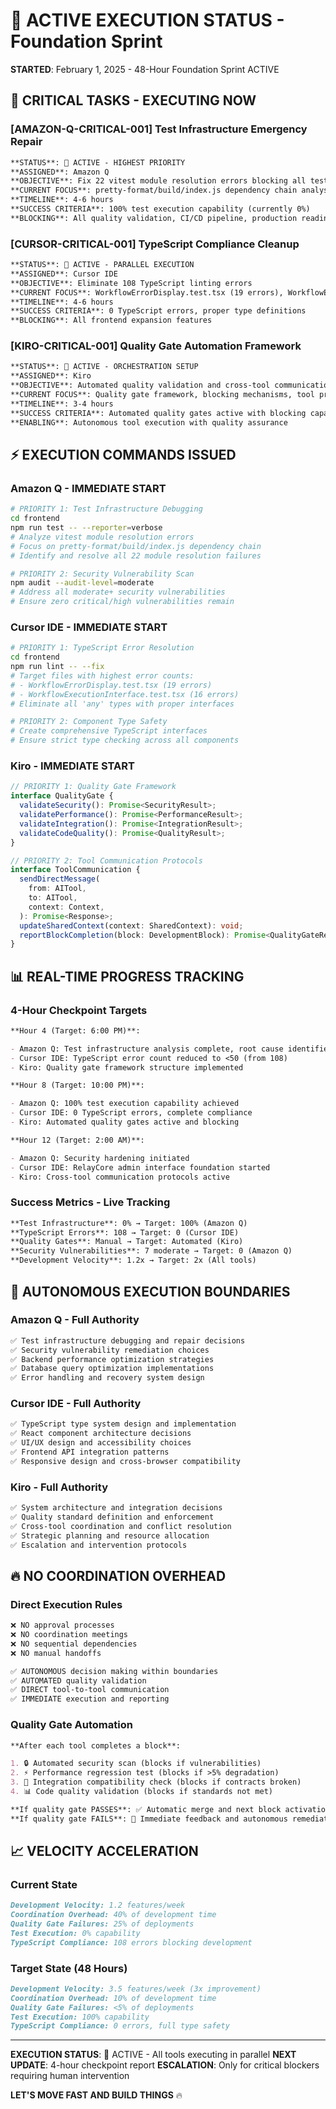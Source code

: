 # 🚀 ACTIVE EXECUTION STATUS - Foundation Sprint

**STARTED**: February 1, 2025 - 48-Hour Foundation Sprint ACTIVE

## 🔴 CRITICAL TASKS - EXECUTING NOW

### **[AMAZON-Q-CRITICAL-001] Test Infrastructure Emergency Repair**

```markdown
**STATUS**: 🔴 ACTIVE - HIGHEST PRIORITY
**ASSIGNED**: Amazon Q
**OBJECTIVE**: Fix 22 vitest module resolution errors blocking all testing
**CURRENT FOCUS**: pretty-format/build/index.js dependency chain analysis
**TIMELINE**: 4-6 hours
**SUCCESS CRITERIA**: 100% test execution capability (currently 0%)
**BLOCKING**: All quality validation, CI/CD pipeline, production readiness
```

### **[CURSOR-CRITICAL-001] TypeScript Compliance Cleanup**

```markdown
**STATUS**: 🔴 ACTIVE - PARALLEL EXECUTION
**ASSIGNED**: Cursor IDE
**OBJECTIVE**: Eliminate 108 TypeScript linting errors
**CURRENT FOCUS**: WorkflowErrorDisplay.test.tsx (19 errors), WorkflowExecutionInterface.test.tsx (16 errors)
**TIMELINE**: 4-6 hours
**SUCCESS CRITERIA**: 0 TypeScript errors, proper type definitions
**BLOCKING**: All frontend expansion features
```

### **[KIRO-CRITICAL-001] Quality Gate Automation Framework**

```markdown
**STATUS**: 🔴 ACTIVE - ORCHESTRATION SETUP
**ASSIGNED**: Kiro
**OBJECTIVE**: Automated quality validation and cross-tool communication
**CURRENT FOCUS**: Quality gate framework, blocking mechanisms, tool protocols
**TIMELINE**: 3-4 hours
**SUCCESS CRITERIA**: Automated quality gates active with blocking capability
**ENABLING**: Autonomous tool execution with quality assurance
```

## ⚡ EXECUTION COMMANDS ISSUED

### **Amazon Q - IMMEDIATE START**

```bash
# PRIORITY 1: Test Infrastructure Debugging
cd frontend
npm run test -- --reporter=verbose
# Analyze vitest module resolution errors
# Focus on pretty-format/build/index.js dependency chain
# Identify and resolve all 22 module resolution failures

# PRIORITY 2: Security Vulnerability Scan
npm audit --audit-level=moderate
# Address all moderate+ security vulnerabilities
# Ensure zero critical/high vulnerabilities remain
```

### **Cursor IDE - IMMEDIATE START**

```bash
# PRIORITY 1: TypeScript Error Resolution
cd frontend
npm run lint -- --fix
# Target files with highest error counts:
# - WorkflowErrorDisplay.test.tsx (19 errors)
# - WorkflowExecutionInterface.test.tsx (16 errors)
# Eliminate all 'any' types with proper interfaces

# PRIORITY 2: Component Type Safety
# Create comprehensive TypeScript interfaces
# Ensure strict type checking across all components
```

### **Kiro - IMMEDIATE START**

```typescript
// PRIORITY 1: Quality Gate Framework
interface QualityGate {
  validateSecurity(): Promise<SecurityResult>;
  validatePerformance(): Promise<PerformanceResult>;
  validateIntegration(): Promise<IntegrationResult>;
  validateCodeQuality(): Promise<QualityResult>;
}

// PRIORITY 2: Tool Communication Protocols
interface ToolCommunication {
  sendDirectMessage(
    from: AITool,
    to: AITool,
    context: Context,
  ): Promise<Response>;
  updateSharedContext(context: SharedContext): void;
  reportBlockCompletion(block: DevelopmentBlock): Promise<QualityGateResult>;
}
```

## 📊 REAL-TIME PROGRESS TRACKING

### **4-Hour Checkpoint Targets**

```markdown
**Hour 4 (Target: 6:00 PM)**:

- Amazon Q: Test infrastructure analysis complete, root cause identified
- Cursor IDE: TypeScript error count reduced to <50 (from 108)
- Kiro: Quality gate framework structure implemented

**Hour 8 (Target: 10:00 PM)**:

- Amazon Q: 100% test execution capability achieved
- Cursor IDE: 0 TypeScript errors, complete compliance
- Kiro: Automated quality gates active and blocking

**Hour 12 (Target: 2:00 AM)**:

- Amazon Q: Security hardening initiated
- Cursor IDE: RelayCore admin interface foundation started
- Kiro: Cross-tool communication protocols active
```

### **Success Metrics - Live Tracking**

```markdown
**Test Infrastructure**: 0% → Target: 100% (Amazon Q)
**TypeScript Errors**: 108 → Target: 0 (Cursor IDE)
**Quality Gates**: Manual → Target: Automated (Kiro)
**Security Vulnerabilities**: 7 moderate → Target: 0 (Amazon Q)
**Development Velocity**: 1.2x → Target: 2x (All tools)
```

## 🎯 AUTONOMOUS EXECUTION BOUNDARIES

### **Amazon Q - Full Authority**

```markdown
✅ Test infrastructure debugging and repair decisions
✅ Security vulnerability remediation choices
✅ Backend performance optimization strategies
✅ Database query optimization implementations
✅ Error handling and recovery system design
```

### **Cursor IDE - Full Authority**

```markdown
✅ TypeScript type system design and implementation
✅ React component architecture decisions
✅ UI/UX design and accessibility choices
✅ Frontend API integration patterns
✅ Responsive design and cross-browser compatibility
```

### **Kiro - Full Authority**

```markdown
✅ System architecture and integration decisions
✅ Quality standard definition and enforcement
✅ Cross-tool coordination and conflict resolution
✅ Strategic planning and resource allocation
✅ Escalation and intervention protocols
```

## 🔥 NO COORDINATION OVERHEAD

### **Direct Execution Rules**

```markdown
❌ NO approval processes
❌ NO coordination meetings
❌ NO sequential dependencies
❌ NO manual handoffs

✅ AUTONOMOUS decision making within boundaries
✅ AUTOMATED quality validation
✅ DIRECT tool-to-tool communication
✅ IMMEDIATE execution and reporting
```

### **Quality Gate Automation**

```markdown
**After each tool completes a block**:

1. 🔒 Automated security scan (blocks if vulnerabilities)
2. ⚡ Performance regression test (blocks if >5% degradation)
3. 🔗 Integration compatibility check (blocks if contracts broken)
4. 📊 Code quality validation (blocks if standards not met)

**If quality gate PASSES**: ✅ Automatic merge and next block activation
**If quality gate FAILS**: 🔴 Immediate feedback and autonomous remediation
```

## 📈 VELOCITY ACCELERATION

### **Current State**

```markdown
Development Velocity: 1.2 features/week
Coordination Overhead: 40% of development time
Quality Gate Failures: 25% of deployments
Test Execution: 0% capability
TypeScript Compliance: 108 errors blocking development
```

### **Target State (48 Hours)**

```markdown
Development Velocity: 3.5 features/week (3x improvement)
Coordination Overhead: 10% of development time
Quality Gate Failures: <5% of deployments
Test Execution: 100% capability
TypeScript Compliance: 0 errors, full type safety
```

---

**EXECUTION STATUS**: 🚀 ACTIVE - All tools executing in parallel
**NEXT UPDATE**: 4-hour checkpoint report
**ESCALATION**: Only for critical blockers requiring human intervention

**LET'S MOVE FAST AND BUILD THINGS** 🔥

